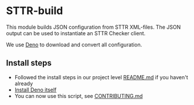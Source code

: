 # STTR-build

This module builds JSON configuration from STTR XML-files.
The JSON output can be used to instantiate an STTR Checker client.

We use [Deno](https://deno.land) to download and convert all configuration.

## Install steps

- Followed the install steps in our project level [README.md](../../../README.md) if you haven't already
- [Install Deno itself](https://deno.land/#installation)
- You can now use this script, see [CONTRIBUTING.md](../../../CONTRIBUTING.md)
